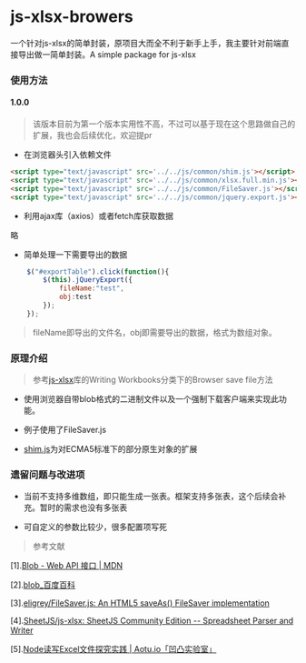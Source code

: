 # js-xlsx-browers

一个针对js-xlsx的简单封装，原项目大而全不利于新手上手，我主要针对前端直接导出做一简单封装。A simple package for js-xlsx

### 使用方法

#### 1.0.0

>该版本目前为第一个版本实用性不高，不过可以基于现在这个思路做自己的扩展，我也会后续优化，欢迎提pr

- 在浏览器头引入依赖文件

```html
<script type="text/javascript" src='../../js/common/shim.js'></script>
<script type="text/javascript" src='../../js/common/xlsx.full.min.js'></script>
<script type="text/javascript" src='../../js/common/FileSaver.js'></script>
<script type="text/javascript" src='../../js/common/jquery.export.js'></script>
```
 
- 利用ajax库（axios）或者fetch库获取数据

略

- 简单处理一下需要导出的数据 

```js
	$("#exportTable").click(function(){
		$(this).jQueryExport({
			fileName:"test",
			obj:test
		});
	});
```
>fileName即导出的文件名，obj即需要导出的数据，格式为数组对象。

### 原理介绍

>参考[js-xlsx](https://github.com/SheetJS/js-xlsx)库的Writing Workbooks分类下的Browser save file方法

- 使用浏览器自带blob格式的二进制文件以及一个强制下载客户端来实现此功能。

- 例子使用了FileSaver.js

- [shim.js](https://github.com/es-shims/es5-shim)为对ECMA5标准下的部分原生对象的扩展

### 遗留问题与改进项

- 当前不支持多维数组，即只能生成一张表。框架支持多张表，这个后续会补充。暂时的需求也没有多张表

- 可自定义的参数比较少，很多配置项写死

>参考文献

[1].[Blob - Web API 接口 | MDN](https://developer.mozilla.org/zh-CN/docs/Web/API/Blob)

[2].[blob_百度百科](https://baike.baidu.com/item/Blob)

[3].[eligrey/FileSaver.js: An HTML5 saveAs() FileSaver implementation](https://github.com/eligrey/FileSaver.js/)

[4].[SheetJS/js-xlsx: SheetJS Community Edition -- Spreadsheet Parser and Writer](https://github.com/SheetJS/js-xlsx)

[5].[Node读写Excel文件探究实践 | Aotu.io「凹凸实验室」](https://aotu.io/notes/2016/04/07/node-excel/index.html)


